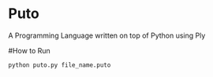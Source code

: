 # Puto
A Programming Language written on top of Python using Ply

#How to Run
```
python puto.py file_name.puto
```
